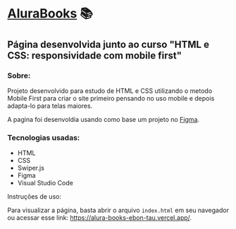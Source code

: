 # [AluraBooks](https://alura-books-ebon-tau.vercel.app/) 📚
## Página desenvolvida junto ao curso "HTML e CSS: responsividade com mobile first"
### Sobre:
Projeto desenvolvido para estudo de HTML e CSS utilizando o metodo Mobile First para criar o site primeiro pensando no uso mobile e depois adapta-lo para telas maiores.

A pagina foi desenvoldia usando como base um projeto no [Figma](https://www.figma.com/file/sSMbIqKaGBd66Y8roxTk2p/AluraBooks?node-id=37%3A94&mode=dev).
### Tecnologias usadas:
- HTML
- CSS
- Swiper.js
- Figma
- Visual Studio Code

Instruções de uso:

Para visualizar a página, basta abrir o arquivo `index.html` em seu navegador ou acessar esse link: https://alura-books-ebon-tau.vercel.app/.
